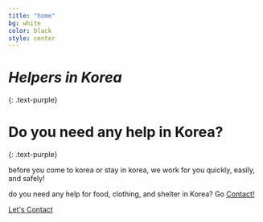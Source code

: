 ```yaml
---
title: "home"
bg: white
color: black
style: center
---
```


# ***Helpers in Korea***
{: .text-purple}

<span class="fa-stack subtlecircle" style="font-size:100px; background:rgba(255,166,0,0.1)">
  <i class="fa fa-circle fa-stack-2x text-white"></i>
  <i class="fa fa-bicycle fa-stack-1x text-orange"></i>
</span>

# Do you need any help in Korea?
{: .text-purple}


before you come to korea or stay in korea, we work for you quickly, easily, and safely!

do you need any help for food, clothing, and shelter in Korea? Go <a href="mailto:kgamestudy@gmail.com">Contact!</a>


<span id="contactform">
  <a href="mailto:kgamestudy@gmail.com" class="bg-blue" >
  Let's Contact
  </a>
</span>
